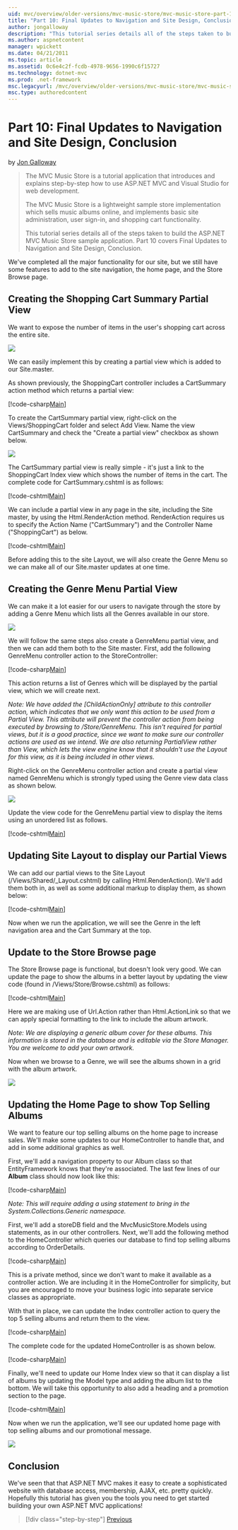 ```yaml
---
uid: mvc/overview/older-versions/mvc-music-store/mvc-music-store-part-10
title: "Part 10: Final Updates to Navigation and Site Design, Conclusion | Microsoft Docs"
author: jongalloway
description: "This tutorial series details all of the steps taken to build the ASP.NET MVC Music Store sample application. Part 10 covers Final Updates to Navigation and S..."
ms.author: aspnetcontent
manager: wpickett
ms.date: 04/21/2011
ms.topic: article
ms.assetid: 0c6e4c2f-fcdb-4978-9656-1990c6f15727
ms.technology: dotnet-mvc
ms.prod: .net-framework
msc.legacyurl: /mvc/overview/older-versions/mvc-music-store/mvc-music-store-part-10
msc.type: authoredcontent
---
```

Part 10: Final Updates to Navigation and Site Design, Conclusion
====================
by [Jon Galloway](https://github.com/jongalloway)

> The MVC Music Store is a tutorial application that introduces and explains step-by-step how to use ASP.NET MVC and Visual Studio for web development.  
>   
> The MVC Music Store is a lightweight sample store implementation which sells music albums online, and implements basic site administration, user sign-in, and shopping cart functionality.  
>   
> This tutorial series details all of the steps taken to build the ASP.NET MVC Music Store sample application. Part 10 covers Final Updates to Navigation and Site Design, Conclusion.


We've completed all the major functionality for our site, but we still have some features to add to the site navigation, the home page, and the Store Browse page.

## Creating the Shopping Cart Summary Partial View

We want to expose the number of items in the user's shopping cart across the entire site.

![](mvc-music-store-part-10/_static/image1.png)

We can easily implement this by creating a partial view which is added to our Site.master.

As shown previously, the ShoppingCart controller includes a CartSummary action method which returns a partial view:

[!code-csharp[Main](mvc-music-store-part-10/samples/sample1.cs)]

To create the CartSummary partial view, right-click on the Views/ShoppingCart folder and select Add View. Name the view CartSummary and check the "Create a partial view" checkbox as shown below.

![](mvc-music-store-part-10/_static/image2.png)

The CartSummary partial view is really simple - it's just a link to the ShoppingCart Index view which shows the number of items in the cart. The complete code for CartSummary.cshtml is as follows:

[!code-cshtml[Main](mvc-music-store-part-10/samples/sample2.cshtml)]

We can include a partial view in any page in the site, including the Site master, by using the Html.RenderAction method. RenderAction requires us to specify the Action Name ("CartSummary") and the Controller Name ("ShoppingCart") as below.

[!code-cshtml[Main](mvc-music-store-part-10/samples/sample3.cshtml)]

Before adding this to the site Layout, we will also create the Genre Menu so we can make all of our Site.master updates at one time.

## Creating the Genre Menu Partial View

We can make it a lot easier for our users to navigate through the store by adding a Genre Menu which lists all the Genres available in our store.

![](mvc-music-store-part-10/_static/image3.png)

We will follow the same steps also create a GenreMenu partial view, and then we can add them both to the Site master. First, add the following GenreMenu controller action to the StoreController:

[!code-csharp[Main](mvc-music-store-part-10/samples/sample4.cs)]

This action returns a list of Genres which will be displayed by the partial view, which we will create next.

*Note: We have added the [ChildActionOnly] attribute to this controller action, which indicates that we only want this action to be used from a Partial View. This attribute will prevent the controller action from being executed by browsing to /Store/GenreMenu. This isn't required for partial views, but it is a good practice, since we want to make sure our controller actions are used as we intend. We are also returning PartialView rather than View, which lets the view engine know that it shouldn't use the Layout for this view, as it is being included in other views.*

Right-click on the GenreMenu controller action and create a partial view named GenreMenu which is strongly typed using the Genre view data class as shown below.

![](mvc-music-store-part-10/_static/image4.png)

Update the view code for the GenreMenu partial view to display the items using an unordered list as follows.

[!code-cshtml[Main](mvc-music-store-part-10/samples/sample5.cshtml)]

## Updating Site Layout to display our Partial Views

We can add our partial views to the Site Layout (/Views/Shared/\_Layout.cshtml) by calling Html.RenderAction(). We'll add them both in, as well as some additional markup to display them, as shown below:

[!code-cshtml[Main](mvc-music-store-part-10/samples/sample6.cshtml)]

Now when we run the application, we will see the Genre in the left navigation area and the Cart Summary at the top.

## Update to the Store Browse page

The Store Browse page is functional, but doesn't look very good. We can update the page to show the albums in a better layout by updating the view code (found in /Views/Store/Browse.cshtml) as follows:

[!code-cshtml[Main](mvc-music-store-part-10/samples/sample7.cshtml)]

Here we are making use of Url.Action rather than Html.ActionLink so that we can apply special formatting to the link to include the album artwork.

*Note: We are displaying a generic album cover for these albums. This information is stored in the database and is editable via the Store Manager. You are welcome to add your own artwork.*

Now when we browse to a Genre, we will see the albums shown in a grid with the album artwork.

![](mvc-music-store-part-10/_static/image5.png)

## Updating the Home Page to show Top Selling Albums

We want to feature our top selling albums on the home page to increase sales. We'll make some updates to our HomeController to handle that, and add in some additional graphics as well.

First, we'll add a navigation property to our Album class so that EntityFramework knows that they're associated. The last few lines of our **Album** class should now look like this:

[!code-csharp[Main](mvc-music-store-part-10/samples/sample8.cs)]

*Note: This will require adding a using statement to bring in the System.Collections.Generic namespace.*

First, we'll add a storeDB field and the MvcMusicStore.Models using statements, as in our other controllers. Next, we'll add the following method to the HomeController which queries our database to find top selling albums according to OrderDetails.

[!code-csharp[Main](mvc-music-store-part-10/samples/sample9.cs)]

This is a private method, since we don't want to make it available as a controller action. We are including it in the HomeController for simplicity, but you are encouraged to move your business logic into separate service classes as appropriate.

With that in place, we can update the Index controller action to query the top 5 selling albums and return them to the view.

[!code-csharp[Main](mvc-music-store-part-10/samples/sample10.cs)]

The complete code for the updated HomeController is as shown below.

[!code-csharp[Main](mvc-music-store-part-10/samples/sample11.cs)]

Finally, we'll need to update our Home Index view so that it can display a list of albums by updating the Model type and adding the album list to the bottom. We will take this opportunity to also add a heading and a promotion section to the page.

[!code-cshtml[Main](mvc-music-store-part-10/samples/sample12.cshtml)]

Now when we run the application, we'll see our updated home page with top selling albums and our promotional message.

![](mvc-music-store-part-10/_static/image1.jpg)

## Conclusion

We've seen that that ASP.NET MVC makes it easy to create a sophisticated website with database access, membership, AJAX, etc. pretty quickly. Hopefully this tutorial has given you the tools you need to get started building your own ASP.NET MVC applications!


>[!div class="step-by-step"]
[Previous](mvc-music-store-part-9.md)
